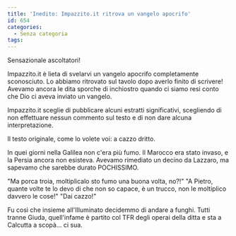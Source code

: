 ```yaml
---
title: 'Inedito: Impazzito.it ritrova un vangelo apocrifo'
id: 654
categories:
  - Senza categoria
tags:
---
```


Sensazionale ascoltatori!

Impazzito.it è lieta di svelarvi un vangelo apocrifo completamente sconosciuto.
Lo abbiamo ritrovato sul tavolo dopo averlo finito di scrivere!
Avevamo ancora le dita sporche di inchiostro quando ci siamo resi conto che Dio ci aveva inviato un vangelo.

Impazzito.it sceglie di pubblicare alcuni estratti significativi, scegliendo di non effettuare nessun commento sul testo e di non dare alcuna interpretazione.

Il testo originale, come lo volete voi: a cazzo dritto.

In quei giorni nella Galilea non c'era più fumo.
Il Marocco era stato invaso, e la Persia ancora non esisteva.
Avevamo rimediato un decino da Lazzaro, ma sapevamo che sarebbe durato POCHISSIMO.

"Ma porca troia, moltiplicalo sto fumo una buona volta, no?!"
"A Pietro, quante volte te lo devo di che non so capace, è un trucco, non le moltiplico davvero le cose!"
"Dai cazzo!"

Fu così che insieme all'Illuminato decidemmo di andare a funghi.
Tutti tranne Giuda, quell'infame è partito col TFR degli operai della ditta e sta a Calcutta a scopà... ci sua.